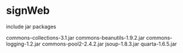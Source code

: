# signWeb

include jar packages

commons-collections-3.1.jar
commons-beanutils-1.9.2.jar
commons-logging-1.2.jar
commons-pool2-2.4.2.jar
jsoup-1.8.3.jar
quarta-1.6.5.jar
